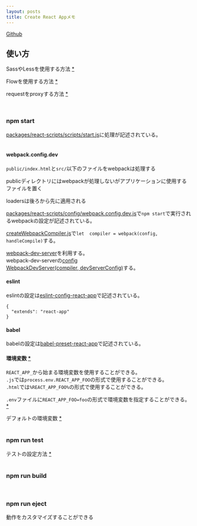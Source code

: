 ```yaml
---
layout: posts
title: Create React Appメモ
---
```

[Github](https://github.com/facebookincubator/create-react-app)  

## 使い方

SassやLessを使用する方法 [\*](https://github.com/facebookincubator/create-react-app/blob/master/packages/react-scripts/template/README.md#adding-a-css-preprocessor-sass-less-etc)  

Flowを使用する方法 [\*](https://github.com/facebookincubator/create-react-app/blob/master/packages/react-scripts/template/README.md#adding-flow)  

requestをproxyする方法 [\*](https://github.com/facebookincubator/create-react-app/blob/master/packages/react-scripts/template/README.md#proxying-api-requests-in-development)  

<br>

### npm start

[packages/react-scripts/scripts/start.js](https://github.com/facebookincubator/create-react-app/blob/0ace417c459dc5f1355f5f9a820c5b847feb4e35/packages/react-scripts/scripts/start.js)に処理が記述されている。  
<br>

#### webpack.config.dev

`public/index.html`と`src/`以下のファイルをwebpackは処理する  

publicディレクトリにはwebpackが処理しないがアプリケーションに使用するファイルを置く  

loadersは後ろから先に適用される  

[packages/react-scripts/config/webpack.config.dev.js](https://github.com/facebookincubator/create-react-app/blob/47a8148fb195707b4fb533521afd3aee6807d92a/packages/react-scripts/config/webpack.config.dev.js)で`npm start`で実行されるwebpackの設定が記述されている。  

[createWebpackCompiler.js](https://github.com/facebookincubator/create-react-app/blob/0ace417c459dc5f1355f5f9a820c5b847feb4e35/packages/react-scripts/scripts/utils/createWebpackCompiler.js#L39)で`let  compiler = webpack(config, handleCompile)`する。  

[webpack-dev-server](https://github.com/webpack/webpack-dev-server)を利用する。  
webpack-dev-serverの[config](https://github.com/facebookincubator/create-react-app/blob/fe7b5c212b5127775287ce444947f4c604c024dd/packages/react-scripts/config/webpackDevServer.config.js)   
[WebpackDevServer(compiler, devServerConfig)](https://github.com/facebookincubator/create-react-app/blob/0ace417c459dc5f1355f5f9a820c5b847feb4e35/packages/react-scripts/scripts/start.js#L80)する。  
<br>

#### eslint

eslintの設定は[eslint-config-react-app](https://github.com/facebookincubator/create-react-app/tree/master/packages/eslint-config-react-app)で記述されている。  

```
{
  "extends": "react-app"
}
```

#### babel

babelの設定は[babel-preset-react-app](https://github.com/facebookincubator/create-react-app/tree/master/packages/babel-preset-react-app)で記述されている。  
<br>

#### 環境変数 [\*](https://github.com/facebookincubator/create-react-app/blob/master/packages/react-scripts/template/README.md#adding-custom-environment-variables)

`REACT_APP_`から始まる環境変数を使用することができる。  
`.js`では`process.env.REACT_APP_FOO`の形式で使用することができる。  
`.html`では`%REACT_APP_FOO%`の形式で使用することができる。  

`.env`ファイルに`REACT_APP_FOO=foo`の形式で環境変数を指定することができる。 [\*](https://github.com/facebookincubator/create-react-app/blob/master/packages/react-scripts/template/README.md#adding-development-environment-variables-in-env)  

デフォルトの環境変数 [\*](https://github.com/facebookincubator/create-react-app/blob/master/packages/react-scripts/template/README.md#advanced-configuration)  
<br>

### npm run test

テストの設定方法 [\*](https://github.com/facebookincubator/create-react-app/blob/master/packages/react-scripts/template/README.md#running-tests)  
<br>

### npm run build
<br>

### npm run eject

動作をカスタマイズすることができる
<br>


